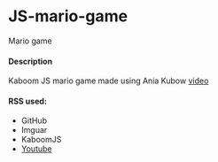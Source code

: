 # JS-mario-game
Mario game

<h4>Description</h4>
Kaboom JS mario game made using Ania Kubow <a href="https://www.youtube.com/watch?v=2nucjefSr6I">video</a>




<h4>RSS used:</h4>
<ul>
<li>GitHub</li>
<li>Imguar</li>
<li>KaboomJS</li>
<li><a  href="https://www.youtube.com/watch?v=2nucjefSr6I">Youtube</a></li>

</ul>
